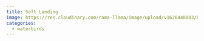 ```yaml
---
title: Soft Landing
image: https://res.cloudinary.com/rama-llama/image/upload/v1626448803/Preening_ahvmgm.jpg
categories:
  - waterbirds
---
```

